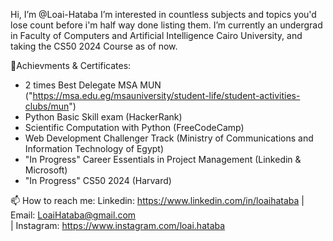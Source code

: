 Hi, I’m @Loai-Hataba
I’m interested in countless subjects and topics you'd lose count before i'm half way done listing them.
I’m currently an undergrad in Faculty of Computers and Artificial Intelligence Cairo University, and taking the CS50 2024 Course as of now.

🥇Achievments & Certificates:
- 2 times Best Delegate MSA MUN ("https://msa.edu.eg/msauniversity/student-life/student-activities-clubs/mun")
- Python Basic Skill exam (HackerRank)
- Scientific Computation with Python (FreeCodeCamp)
- Web Development Challenger Track (Ministry of Communications and Information Technology of Egypt)
- "In Progress" Career Essentials in Project Management (Linkedin & Microsoft)
- "In Progress" CS50 2024 (Harvard)

📫 How to reach me:
Linkedin: https://www.linkedin.com/in/loaihataba
| Email: LoaiHataba@gmail.com  
| Instagram: https://www.instagram.com/loai.hataba
